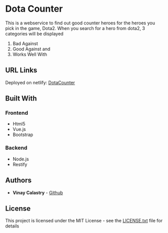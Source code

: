 # Dota Counter

This is a webservice to find out good counter heroes for the heroes you pick in the game, Dota2. When you search for a hero from dota2, 3 categories will be displayed
1. Bad Against
2. Good Against and
3. Works Well With

## URL Links

Deployed on netlify:
[DotaCounter](https://dotacounter.netlify.com/)


## Built With

### Frontend
* Html5
* Vue.js
* Bootstrap

### Backend
* Node.js
* Restify


## Authors

* **Vinay Calastry** - [Github](https://github.com/vinaycalastry?tab=repositories)

## License

This project is licensed under the MIT License - see the [LICENSE.txt](LICENSE.txt) file for details

